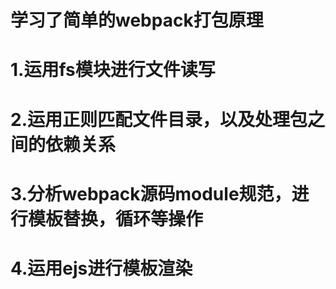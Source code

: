 # 学习了简单的webpack打包原理 
# 1.运用fs模块进行文件读写
# 2.运用正则匹配文件目录，以及处理包之间的依赖关系
# 3.分析webpack源码module规范，进行模板替换，循环等操作
# 4.运用ejs进行模板渲染